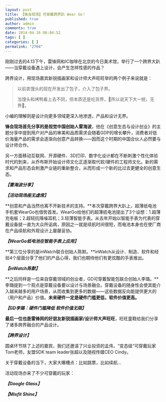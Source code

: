 ```yaml
---
layout: post
title: 【锋会现场】可穿戴跨界趴 Wear Go！
published: true
author: admin
comments: true
date: 2014-04-16 06:04:52
tags: [ ]
categories: [ ]
permalink: "2704"
---
```

刚刚过去的4.13下午，雷锋网和IC咖啡在北京的今日美术馆，举行了一个跨界大趴——当穿戴设备遇上设计，会产生怎样性感的作品？

跨界设计，用现场嘉宾新锐插画家和设计师大声旺旺举的两个例子来说就是：

> 以前卖馒头的现在开发出了包子，介入了包子界。
> 
> 当馒头和烤鸭看上去不同，但本质还是吃货界，所以说天下大一统，无界。

小编的理解则是设计向更多领域更深入地渗透，产品和设计无界。

**锋会现场首先分享的是视觉中国创始人雷海波**，他在《创意生态与设计创业》的主题分享中提到用户对产品的审美和品质需求会随着GDP的增长攀升，消费者对低价海量产品的需求会逐渐向创意产品转换——因而这个时期的中国合伙人必然要与设计师合作。

另一方面移动互联网、开源硬件、3D打印、数字化设计都在不断刺激个性化体验时代的到来，从乔布斯开始设计师文化正逐渐取代软/硬件的工程师文化。新的需求和产品形态会刺激产业链的重新整合，从而形成一个新的比过去更健全的创意生态。
  
**_【雷海波分享】_**

**_【活动现场座无虚席】_**

**创意和产品当然也离不开新技术的支持。**本次穿戴跨界大趴上，超薄纸电池手机套WearGo也借势首发。WearGo给他们的超薄纸电池提出了3个设想：1.超薄充电板；2.超轻抗降噪耳机；3.轻薄智能手表。从去年开始以智能手表为代表的穿戴设备就一直为大众所诟病，原因之一就是续航时间很短，而电池本身也在使厂商在产品续航和外观设计上屡屡妥协。
  
_**【WearGo纸电池在智能手表上应用】**_

**第三位分享的是inWatch联合创始人陈默。**inWatch从设计、制造、软件和经验4个层面分享了他们的产品心得，我们也期待他们有更炫酷的手表推出。
  
_**【inWatch陈默】**_

**之后同样是一位来自穿戴领域的创业者，GD可穿戴智能包联合创始人李璐。**李璐提到一个观点是穿戴设备要以设计与场景融合。穿戴设备的随身性会使其能介入越来越多的用户场景，从而收集到更多的数据——这些数据反向能提供更大的（用户和产品）价值。**未来硬件一定是硬件门槛更低，软件价值更高。**
  
_**【GD李璐：硬件门槛降低 软件价值无限】**_

**最后一位也是雷锋网的好朋友新锐插画家/设计师大声旺旺**，旺旺童鞋给我们分享了诸多跨界融合的产品设计。
  

  
_**【跨界设计】**_

圆桌环节除了上述的嘉宾，我们还邀请了兴业投资的孟伟，“变态级”可穿戴玩家Tom老师，友盟SDK team leader张超以及随视传媒CEO Cindy。


  
关于穿戴设备的当下，大家大曝槽点：比如跳票，比如续航…

活动现场亦来了不少可穿戴的玩家：
  
_**【Google Glass】**_
  
_**【Misfit Shine】**_
  


&nbsp;